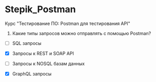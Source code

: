 # Stepik_Postman
Курс "Тестирование ПО: Postman для тестирования API"


1. Какие типы запросов можно отправлять с помощью Postman?

 - [ ] SQL запросы

 - [X] Запросы к REST и SOAP API

 - [ ] Запросы к NOSQL базам данных

 - [X] GraphQL запросы
